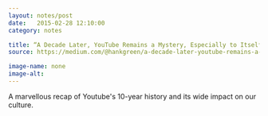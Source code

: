 ```yaml
---
layout: notes/post
date:   2015-02-28 12:10:00
category: notes

title: “A Decade Later, YouTube Remains a Mystery, Especially to Itself”
source: https://medium.com/@hankgreen/a-decade-later-youtube-remains-a-mystery-especially-to-itself-80a1c38feeaf

image-name: none 
image-alt:
---
```


A marvellous recap of Youtube's 10-year history and its wide impact on our culture.


